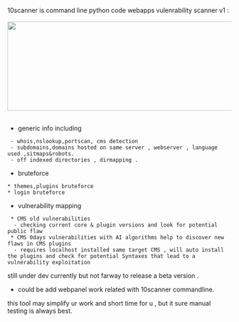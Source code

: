10scanner is command line python code webapps vulenrability scanner 
v1 :
<br></br><img src="https://i.ibb.co/zsMvV4z/10scanner.png" width="600" height="200"><br></br>

* generic info including 
```
 - whois,nslookup,portscan, cms detection
 - subdomains,domains hosted on same server , webserver , language used ,sitmaps&robots.
 - off indexed directories , dirmapping . 
```
* bruteforce 
```
* themes,plugins bruteforce 
* login bruteforce 
```
* vulnerability mapping
```
 * CMS old vulnerabilities
  - checking current core & plugin versions and look for potential public flaw 
 * CMS 0days vulnerabilities with AI algorithms help to discover new flaws in CMS plugins 
  - requires localhost installed same target CMS , will auto install the plugins and check for potential Syntaxes that lead to a vulnerability exploitation
```
 still under dev currently but not farway to release a beta version .
 - could be add webpanel work related with 10scanner commandline.

this tool may simplify ur work and short time for u , but it sure manual testing is always best.
